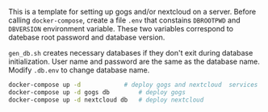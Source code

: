 This is a template for setting up gogs and/or nextcloud on a server.
Before calling `docker-compose`, create a file `.env` that constains 
`DBROOTPWD` and `DBVERSION` environment variable. These two variables
correspond to datebase root password and database version.

`gen_db.sh` creates necessary databases if they don't exit during database
initialization. User name and password are the same as the database name.
Modify `.db.env` to change database name.

```bash
docker-compose up -d 			# deploy gogs and nextcloud  services
docker-compose up -d gogs db 		# deploy gogs
docker-compose up -d nextcloud db	# deploy nextcloud
```

